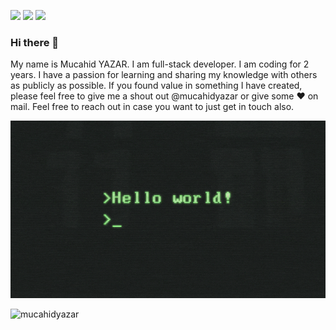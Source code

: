 [![](https://img.shields.io/badge/linkedin-%230077B5.svg?&style=for-the-badge&logo=linkedin&logoColor=white)](https://www.linkedin.com/in/mucahidyazar)
[![](https://img.shields.io/badge/medium-%2312100E.svg?&style=for-the-badge&logo=medium&logoColor=white)](https://medium.com/@mucahidyazar)
[![](https://img.shields.io/badge/mucahid.dev-green?style=for-the-badge)](https://mucahid.dev)

### Hi there 👋

My name is Mucahid YAZAR. I am full-stack developer. I am coding for 2 years. I have a passion for learning and sharing my knowledge with others as publicly as possible. If you found value in something I have created, please feel free to give me a shout out @mucahidyazar or give some ♥ on mail. Feel free to reach out in case you want to just get in touch also.

![Cover Photo](https://github.com/mucahidyazar/mucahidyazar/blob/master/cover.gif?raw=true)

<p align="left"> <img src="https://komarev.com/ghpvc/?username=mucahidyazar" alt="mucahidyazar" /> </p>
